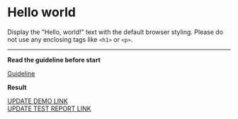 # Hello world

Display the "Hello, world!" text with the default browser styling. Please do not 
use any enclosing tags like `<h1>` or `<p>`.
___

**Read the guideline before start**

[Guideline](https://mate-academy.github.io/layout_task-guideline/)

**Result**

[UPDATE DEMO LINK](https://veronika-donets.github.io/layout_hello-world/) <br>
[UPDATE TEST REPORT LINK](https://<your_account>.github.io/<repo_name>/report/html_report/)
